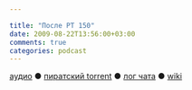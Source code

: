 ```yaml
---

title: "После РТ 150"
date: 2009-08-22T13:56:00+03:00
comments: true
categories: podcast
---
```

[аудио](http://cdn.radio-t.com/rt150post.mp3) ● [пиратский torrent](http://pirates.radio-t.com/torrents/rt150post.mp3.torrent) ● [лог чата](http://chat.radio-t.com/logs/radio-t-150.html) ● [wiki](http://wiki.radio-t.com/%D0%9F%D0%BE%D1%81%D0%BB%D0%B5_%D0%A0%D0%A2_150)<audio src="http://cdn.radio-t.com/rt150post.mp3" preload="none">
